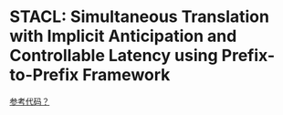 # STACL: Simultaneous Translation with Implicit Anticipation and Controllable Latency using Prefix-to-Prefix Framework 
[参考代码？](https://simultrans-demo.github.io/)
